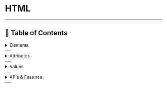 # HTML 

---

## 📂 Table of Contents

<details><summary>Elements</summary>  

1. [Document Metadata (8)](./01-Elements/01-Structure/README.md)  
2. [Sectioning Content (7)](./01-Elements/02-Metadata/README.md)  
3. [Text Content (6)](./01-Elements/03-Text/README.md)  
4. [Inline Text Semantics (8)](./01-Elements/04-InlineText/README.md)  
5. [Formatting Elements (10)](./01-Elements/05-Links/README.md)  
6. [Quotation and Citation Elements (6)](./01-Elements/06-Media/README.md)  
7. [HTML Images (4)](./01-Elements/07-Grouping/README.md)  
8. [Tables (10)](./01-Elements/08-Tables/README.md)  
9. [Forms (11)](./01-Elements/09-Forms/README.md)  
10. [Lists (6)](./01-Elements/10-Interactive/README.md)  
11. [Media (9)](./01-Elements/11-Scripting/README.md)  
12. [Script and Interactive (4)](./01-Elements/12-Graphics/README.md) 
13. [Web Components (3)](./01-Elements/12-Graphics/README.md)  
</details> 
---

<details><summary>Attributes</summary>  

1. [Global Attributes (11)](./02-Attributes/01-Global/README.md)  
2. [Anchor (4)](./02-Attributes/02-Events/README.md)  
5. [Images (3)](./02-Attributes/05-Links-Resources/README.md)  
6. [Form Inputs (11)](./02-Attributes/06-CustomData/README.md)  
</details> 
---


<details><summary>Values</summary>  

1. [type values for input (15)](./02-Attributes/01-Global/README.md)  
2. [target values for <a> (4)](./02-Attributes/02-Events/README.md)  
5. [method values for <form> (2)](./02-Attributes/05-Links-Resources/README.md)  
6. [enctype values (3)](./02-Attributes/06-CustomData/README.md)  
</details> 
---


<details><summary>APIs & Features</summary> 

1. [Audio/Video API](./03-APIs/01-AudioVideo/README.md)  
2. [Canvas API](./03-APIs/02-Canvas/README.md)  
3. [SVG API](./03-APIs/03-SVG/README.md)  
4. [Drag & Drop API](./03-APIs/04-DragDrop/README.md)  
5. [Geolocation API](./03-APIs/05-Geolocation/README.md)  
6. [Web Storage (localStorage & sessionStorage)](./03-APIs/06-WebStorage/README.md)  
7. [Web Workers](./03-APIs/07-WebWorkers/README.md)  
8. [Progressive Enhancement & Fallbacks](./03-APIs/08-ProgressiveEnhancement/README.md)  
</details> 
---




